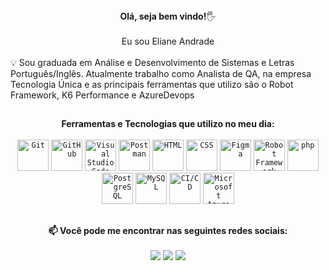 <div align="center">
<strong>Olá, seja bem vindo!</strong>🖐️
<br>
<br>
Eu sou Eliane Andrade
</div>
<br>
💡 Sou graduada em Análise e Desenvolvimento de Sistemas e Letras Português/Inglês. Atualmente trabalho como Analista de QA, na empresa Tecnologia Única e as principais ferramentas que utilizo são o Robot Framework, K6 Performance e AzureDevops

##
<div align="center">
<strong>Ferramentas e Tecnologias que utilizo no meu dia:</strong>
</div>
<br>
<div align="center">
	<code><img width="50" src="https://user-images.githubusercontent.com/25181517/192108372-f71d70ac-7ae6-4c0d-8395-51d8870c2ef0.png" alt="Git" title="Git"/></code>
	<code><img width="50" src="https://user-images.githubusercontent.com/25181517/192108374-8da61ba1-99ec-41d7-80b8-fb2f7c0a4948.png" alt="GitHub" title="GitHub"/></code>
	<code><img width="50" src="https://user-images.githubusercontent.com/25181517/192108891-d86b6220-e232-423a-bf5f-90903e6887c3.png" alt="Visual Studio Code" title="Visual Studio Code"/></code>
	<code><img width="50" src="https://user-images.githubusercontent.com/25181517/192109061-e138ca71-337c-4019-8d42-4792fdaa7128.png" alt="Postman" title="Postman"/></code>
	<code><img width="50" src="https://user-images.githubusercontent.com/25181517/192158954-f88b5814-d510-4564-b285-dff7d6400dad.png" alt="HTML" title="HTML"/></code>
	<code><img width="50" src="https://user-images.githubusercontent.com/25181517/183898674-75a4a1b1-f960-4ea9-abcb-637170a00a75.png" alt="CSS" title="CSS"/></code>
	<code><img width="50" src="https://user-images.githubusercontent.com/25181517/189715289-df3ee512-6eca-463f-a0f4-c10d94a06b2f.png" alt="Figma" title="Figma"/></code>
	<code><img width="50" src="https://user-images.githubusercontent.com/25181517/201476821-3431d126-ae72-4c2a-a3c7-8a847070beeb.png" alt="Robot Framework" title="Robot Framework"/></code>
	<code><img width="50" src="https://user-images.githubusercontent.com/25181517/183570228-6a040b9f-3ddf-47a2-a201-743121dac664.png" alt="php" title="php"/></code>
	<code><img width="50" src="https://user-images.githubusercontent.com/25181517/117208740-bfb78400-adf5-11eb-97bb-09072b6bedfc.png" alt="PostgreSQL" title="PostgreSQL"/></code>
	<code><img width="50" src="https://user-images.githubusercontent.com/25181517/183896128-ec99105a-ec1a-4d85-b08b-1aa1620b2046.png" alt="MySQL" title="MySQL"/></code>
	<code><img width="50" src="https://user-images.githubusercontent.com/25181517/183868728-b2e11072-00a5-47e2-8a4e-4ebbb2b8c554.png" alt="CI/CD" title="CI/CD"/></code>
	<code><img width="50" src="https://user-images.githubusercontent.com/25181517/183911544-95ad6ba7-09bf-4040-ac44-0adafedb9616.png" alt="Microsoft Azure" title="Microsoft Azure"/></code>
</div>

##
<div align="center">
<strong>📫 Você pode me encontrar nas seguintes redes sociais:</strong>
</div>
<br>
<div align="center">
  <a <img width="50" href="https://www.linkedin.com/in/eliane-maria-de-andrade" target= "_blanck"><img src="https://img.shields.io/badge/LinkedIn-0077B5?style=for-the-badge&logo=linkedin&logoColor=white" target= "_blanck"></a>
  <a <img width="50" href="mailto:emariaandrade@gmail.com"><img src="https://img.shields.io/badge/Gmail-D14836?style=for-the-badge&logo=gmail&logoColor=white" target= "_blanck"></a>
  <a <img width="50" href="https://wa.me/5544998945349"><img src="https://img.shields.io/badge/WhatsApp-25D366?style=for-the-badge&logo=whatsapp&logoColor=white" target= "_blanck"></a>
</div>

